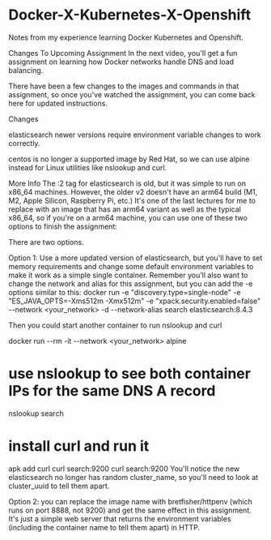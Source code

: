 # Docker-X-Kubernetes-X-Openshift
Notes from my experience learning Docker Kubernetes and Openshift.

Changes To Upcoming Assignment
In the next video, you'll get a fun assignment on learning how Docker networks handle DNS and load balancing.

There have been a few changes to the images and commands in that assignment, so once you've watched the assignment, you can come back here for updated instructions.

Changes


elasticsearch newer versions require environment variable changes to work correctly.

centos is no longer a supported image by Red Hat, so we can use alpine instead for Linux utilities like nslookup and curl.

More Info
The :2 tag for elasticsearch is old, but it was simple to run on x86_64 machines. However, the older v2  doesn't have an arm64 build (M1, M2, Apple Silicon, Raspberry Pi, etc.) It's one of the last lectures for me to replace with an image that has an arm64 variant as well as the typical x86_64, so if you're on a arm64 machine, you can use one of these two options to finish the assignment:

There are two options.

Option 1: Use a more updated version of elasticsearch, but you'll have to set memory requirements and change some default environment variables to make it work as a simple single container. Remember you'll also want to change the network and alias for this assignment, but you can add the -e options similar to this: docker run -e "discovery.type=single-node" -e "ES_JAVA_OPTS=-Xms512m -Xmx512m" -e "xpack.security.enabled=false" --network <your_network> -d --network-alias search elasticsearch:8.4.3

Then you could start another container to run nslookup and curl

docker run --rm -it --network <your_network> alpine
# use nslookup to see both container IPs for the same DNS A record
nslookup search
# install curl and run it
apk add curl
curl search:9200
curl search:9200
You'll notice the new elasticsearch no longer has random cluster_name, so you'll need to look at cluster_uuid to tell them apart.

Option 2: you can replace the image name with bretfisher/httpenv (which runs on port 8888, not 9200) and get the same effect in this assignment. It's just a simple web server that returns the environment variables (including the container name to tell them apart) in HTTP.


